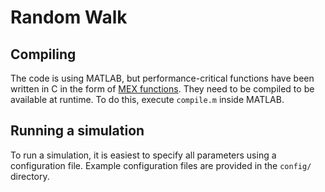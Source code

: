 # Random Walk

## Compiling

The code is using MATLAB, but performance-critical functions have been written in C in the form of [MEX functions](https://uk.mathworks.com/help/matlab/call-mex-file-functions.html). They need to be compiled to be available at runtime. To do this, execute `compile.m` inside MATLAB.

## Running a simulation

To run a simulation, it is easiest to specify all parameters using a configuration file. Example configuration files are provided in the `config/` directory.
